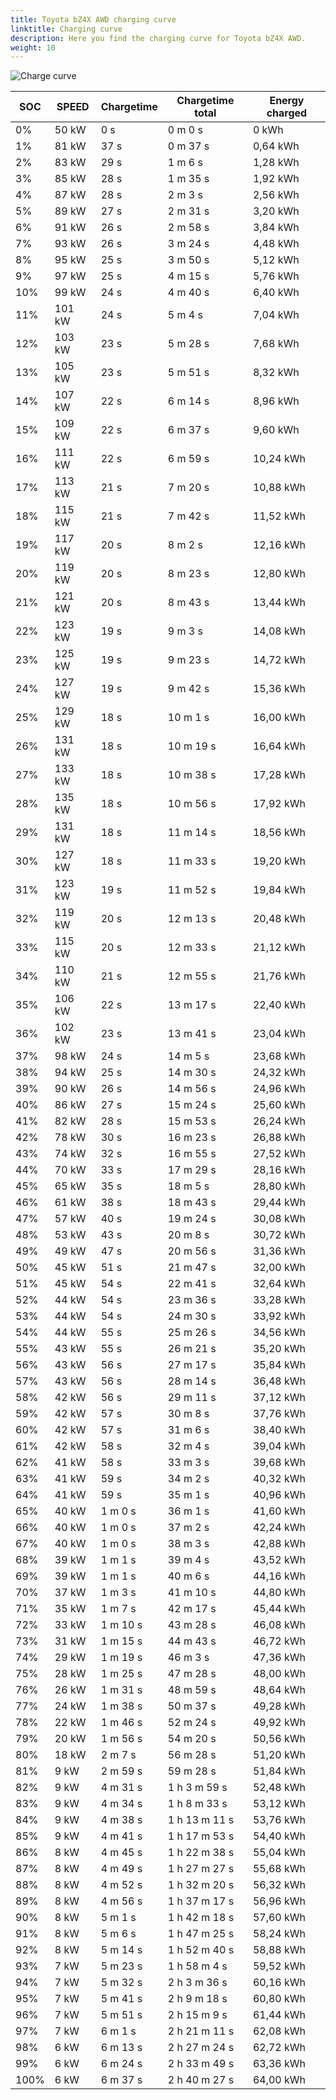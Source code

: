 ```yaml
---
title: Toyota bZ4X AWD charging curve
linktitle: Charging curve
description: Here you find the charging curve for Toyota bZ4X AWD. 
weight: 10
---
```

<!-- markdownlint-disable MD033 -->
![Charge curve](../chargingcurve.svg  "Charging curve")




|SOC | SPEED|Chargetime | Chargetime total | Energy charged |
|-----|-----|-----|-----|-----|
|0%|50 kW|  0 s|  0 m 0 s |0 kWh |
|1%|81 kW|  37 s|  0 m 37 s |0,64 kWh |
|2%|83 kW|  29 s|  1 m 6 s |1,28 kWh |
|3%|85 kW|  28 s|  1 m 35 s |1,92 kWh |
|4%|87 kW|  28 s|  2 m 3 s |2,56 kWh |
|5%|89 kW|  27 s|  2 m 31 s |3,20 kWh |
|6%|91 kW|  26 s|  2 m 58 s |3,84 kWh |
|7%|93 kW|  26 s|  3 m 24 s |4,48 kWh |
|8%|95 kW|  25 s|  3 m 50 s |5,12 kWh |
|9%|97 kW|  25 s|  4 m 15 s |5,76 kWh |
|10%|99 kW|  24 s|  4 m 40 s |6,40 kWh |
|11%|101 kW|  24 s|  5 m 4 s |7,04 kWh |
|12%|103 kW|  23 s|  5 m 28 s |7,68 kWh |
|13%|105 kW|  23 s|  5 m 51 s |8,32 kWh |
|14%|107 kW|  22 s|  6 m 14 s |8,96 kWh |
|15%|109 kW|  22 s|  6 m 37 s |9,60 kWh |
|16%|111 kW|  22 s|  6 m 59 s |10,24 kWh |
|17%|113 kW|  21 s|  7 m 20 s |10,88 kWh |
|18%|115 kW|  21 s|  7 m 42 s |11,52 kWh |
|19%|117 kW|  20 s|  8 m 2 s |12,16 kWh |
|20%|119 kW|  20 s|  8 m 23 s |12,80 kWh |
|21%|121 kW|  20 s|  8 m 43 s |13,44 kWh |
|22%|123 kW|  19 s|  9 m 3 s |14,08 kWh |
|23%|125 kW|  19 s|  9 m 23 s |14,72 kWh |
|24%|127 kW|  19 s|  9 m 42 s |15,36 kWh |
|25%|129 kW|  18 s|  10 m 1 s |16,00 kWh |
|26%|131 kW|  18 s|  10 m 19 s |16,64 kWh |
|27%|133 kW|  18 s|  10 m 38 s |17,28 kWh |
|28%|135 kW|  18 s|  10 m 56 s |17,92 kWh |
|29%|131 kW|  18 s|  11 m 14 s |18,56 kWh |
|30%|127 kW|  18 s|  11 m 33 s |19,20 kWh |
|31%|123 kW|  19 s|  11 m 52 s |19,84 kWh |
|32%|119 kW|  20 s|  12 m 13 s |20,48 kWh |
|33%|115 kW|  20 s|  12 m 33 s |21,12 kWh |
|34%|110 kW|  21 s|  12 m 55 s |21,76 kWh |
|35%|106 kW|  22 s|  13 m 17 s |22,40 kWh |
|36%|102 kW|  23 s|  13 m 41 s |23,04 kWh |
|37%|98 kW|  24 s|  14 m 5 s |23,68 kWh |
|38%|94 kW|  25 s|  14 m 30 s |24,32 kWh |
|39%|90 kW|  26 s|  14 m 56 s |24,96 kWh |
|40%|86 kW|  27 s|  15 m 24 s |25,60 kWh |
|41%|82 kW|  28 s|  15 m 53 s |26,24 kWh |
|42%|78 kW|  30 s|  16 m 23 s |26,88 kWh |
|43%|74 kW|  32 s|  16 m 55 s |27,52 kWh |
|44%|70 kW|  33 s|  17 m 29 s |28,16 kWh |
|45%|65 kW|  35 s|  18 m 5 s |28,80 kWh |
|46%|61 kW|  38 s|  18 m 43 s |29,44 kWh |
|47%|57 kW|  40 s|  19 m 24 s |30,08 kWh |
|48%|53 kW|  43 s|  20 m 8 s |30,72 kWh |
|49%|49 kW|  47 s|  20 m 56 s |31,36 kWh |
|50%|45 kW|  51 s|  21 m 47 s |32,00 kWh |
|51%|45 kW|  54 s|  22 m 41 s |32,64 kWh |
|52%|44 kW|  54 s|  23 m 36 s |33,28 kWh |
|53%|44 kW|  54 s|  24 m 30 s |33,92 kWh |
|54%|44 kW|  55 s|  25 m 26 s |34,56 kWh |
|55%|43 kW|  55 s|  26 m 21 s |35,20 kWh |
|56%|43 kW|  56 s|  27 m 17 s |35,84 kWh |
|57%|43 kW|  56 s|  28 m 14 s |36,48 kWh |
|58%|42 kW|  56 s|  29 m 11 s |37,12 kWh |
|59%|42 kW|  57 s|  30 m 8 s |37,76 kWh |
|60%|42 kW|  57 s|  31 m 6 s |38,40 kWh |
|61%|42 kW|  58 s|  32 m 4 s |39,04 kWh |
|62%|41 kW|  58 s|  33 m 3 s |39,68 kWh |
|63%|41 kW|  59 s|  34 m 2 s |40,32 kWh |
|64%|41 kW|  59 s|  35 m 1 s |40,96 kWh |
|65%|40 kW| 1 m 0 s|  36 m 1 s |41,60 kWh |
|66%|40 kW| 1 m 0 s|  37 m 2 s |42,24 kWh |
|67%|40 kW| 1 m 0 s|  38 m 3 s |42,88 kWh |
|68%|39 kW| 1 m 1 s|  39 m 4 s |43,52 kWh |
|69%|39 kW| 1 m 1 s|  40 m 6 s |44,16 kWh |
|70%|37 kW| 1 m 3 s|  41 m 10 s |44,80 kWh |
|71%|35 kW| 1 m 7 s|  42 m 17 s |45,44 kWh |
|72%|33 kW| 1 m 10 s|  43 m 28 s |46,08 kWh |
|73%|31 kW| 1 m 15 s|  44 m 43 s |46,72 kWh |
|74%|29 kW| 1 m 19 s|  46 m 3 s |47,36 kWh |
|75%|28 kW| 1 m 25 s|  47 m 28 s |48,00 kWh |
|76%|26 kW| 1 m 31 s|  48 m 59 s |48,64 kWh |
|77%|24 kW| 1 m 38 s|  50 m 37 s |49,28 kWh |
|78%|22 kW| 1 m 46 s|  52 m 24 s |49,92 kWh |
|79%|20 kW| 1 m 56 s|  54 m 20 s |50,56 kWh |
|80%|18 kW| 2 m 7 s|  56 m 28 s |51,20 kWh |
|81%|9 kW| 2 m 59 s|  59 m 28 s |51,84 kWh |
|82%|9 kW| 4 m 31 s| 1 h 3 m 59 s |52,48 kWh |
|83%|9 kW| 4 m 34 s| 1 h 8 m 33 s |53,12 kWh |
|84%|9 kW| 4 m 38 s| 1 h 13 m 11 s |53,76 kWh |
|85%|9 kW| 4 m 41 s| 1 h 17 m 53 s |54,40 kWh |
|86%|8 kW| 4 m 45 s| 1 h 22 m 38 s |55,04 kWh |
|87%|8 kW| 4 m 49 s| 1 h 27 m 27 s |55,68 kWh |
|88%|8 kW| 4 m 52 s| 1 h 32 m 20 s |56,32 kWh |
|89%|8 kW| 4 m 56 s| 1 h 37 m 17 s |56,96 kWh |
|90%|8 kW| 5 m 1 s| 1 h 42 m 18 s |57,60 kWh |
|91%|8 kW| 5 m 6 s| 1 h 47 m 25 s |58,24 kWh |
|92%|8 kW| 5 m 14 s| 1 h 52 m 40 s |58,88 kWh |
|93%|7 kW| 5 m 23 s| 1 h 58 m 4 s |59,52 kWh |
|94%|7 kW| 5 m 32 s| 2 h 3 m 36 s |60,16 kWh |
|95%|7 kW| 5 m 41 s| 2 h 9 m 18 s |60,80 kWh |
|96%|7 kW| 5 m 51 s| 2 h 15 m 9 s |61,44 kWh |
|97%|7 kW| 6 m 1 s| 2 h 21 m 11 s |62,08 kWh |
|98%|6 kW| 6 m 13 s| 2 h 27 m 24 s |62,72 kWh |
|99%|6 kW| 6 m 24 s| 2 h 33 m 49 s |63,36 kWh |
|100%|6 kW| 6 m 37 s| 2 h 40 m 27 s |64,00 kWh |
